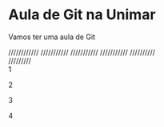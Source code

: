 # Aula de Git na Unimar

Vamos ter uma aula de Git 

////////////                                  ///////////
            ///////////           ///////////            //////////    
                        /////////                                   
1

2

3

4
